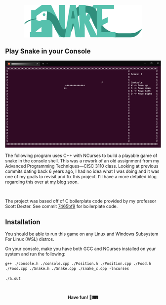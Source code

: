 <p align="center">
<a href="https://github.com/InfiniZest/Project2.3110/blob/e62bd5d007ffd21e52c2cc91a25af91f62089752/Snake%20logo.png"><img alt="Snake" src="Snake logo.png" /></a>
</p>

## Play Snake in your Console
<p align="center">
<a href="https://github.com/InfiniZest/Project2.3110/blob/53958d58a0967fc46ec19e86c101193bf3d5dcbe/SnakeScreenshot.png"><img alt="Game Screenshot" src="SnakeScreenshot.png" /></a>
</p>

The following program uses C++ with NCurses to build a playable game of snake in the console shell. This was a rework of an old assignment from my Advanced Programming Techniques—CISC 3110 class.
Looking at previous commits dating back 6 years ago, I had no idea what I was doing and it was one of my goals to revisit and fix this project. I'll have a more detailed blog regarding this over at [my blog soon](https://infinizest.github.io/ik096.github.io).

<br/>

The project was based off of C boilerplate code provided by my professor Scott Dexter. See commit [7465bf9](https://github.com/InfiniZest/Project2.3110/commit/7465bf9f584676dbc30a570e0966314ccf99a5be) for boilerplate code.

## Installation

You should be able to run this game on any Linux and Windows Subsystem For Linux (WSL) distros.

On your console, make you have both GCC and NCurses installed on your system and run the following:

```
g++ ./console.h ./console.cpp ./Position.h ./Position.cpp ./Food.h ./Food.cpp ./Snake.h ./Snake.cpp ./snake_c.cpp -lncurses

./a.out
```

<br/>
<p align="center"> <b>Have fun! 🐍⌨</b> </p>
